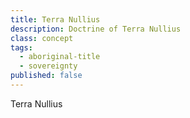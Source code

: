 ```yaml
---
title: Terra Nullius
description: Doctrine of Terra Nullius
class: concept
tags:
  - aboriginal-title
  - sovereignty
published: false
---
```


Terra Nullius
